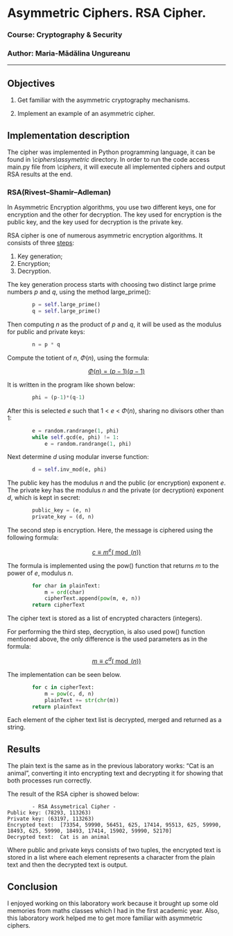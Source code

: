 ﻿
﻿
# Asymmetric Ciphers. RSA Cipher.

### Course: Cryptography & Security

### Author:  Maria-Mădălina Ungureanu

----

## Objectives

1. Get familiar with the asymmetric cryptography mechanisms.
    
2.  Implement an example of an asymmetric cipher.
    
## Implementation description

The cipher was implemented in Python programming language, it can be found in *\ciphers\assymetric* directory. In order to run the code access main.py file from *\ciphers*, it will execute all implemented ciphers and output RSA results at the end.

### RSA(**Rivest–Shamir–Adleman**)

In Asymmetric Encryption algorithms, you use two different keys, one for encryption and the other for decryption. The key used for encryption is the public key, and the key used for decryption is the private key.

RSA cipher is one of numerous asymmetric encryption algorithms. It consists of three [steps](https://sites.google.com/site/danzcosmos/the-rsa-algorithm):
1. Key generation;
2. Encryption;
3. Decryption.

The key generation process starts with choosing two distinct large prime numbers $p$ and $q$, using the method large_prime():
```python
        p = self.large_prime()
        q = self.large_prime()
 ```
 
Then computing $n$ as the product of $p$ and $q$, it will be used as the modulus for public and private keys:
```python      
        n = p * q
```

Compute the totient of $n$, $\Phi(n)$, using the formula:

[$$ \Phi(n)=(p-1)(q-1)$$](https://sites.google.com/site/danzcosmos/the-rsa-algorithm)  

It is written in the program like shown below:
```python      
        phi = (p-1)*(q-1)
 ```

After this is selected $e$ such that 1 < $e$ < $\Phi(n)$, sharing no divisors other than 1:
```python      
        e = random.randrange(1, phi)     
        while self.gcd(e, phi) != 1:
            e = random.randrange(1, phi)
 ```

Next determine $d$ using modular inverse function:
```python      
        d = self.inv_mod(e, phi)
```
The public key has the modulus $n$ and the public (or encryption) exponent $e$. The private key has the modulus $n$ and the private (or decryption) exponent $d$, which is kept in secret:
```python      
        public_key = (e, n)
        private_key = (d, n) 
```

The second step is encryption. Here, the message is ciphered using the following formula: 

[$$c \equiv {m^e (\bmod(n))}$$](https://sites.google.com/site/danzcosmos/the-rsa-algorithm)

The formula is implemented using the pow() function that returns $m$ to the power of $e$, modulus $n$.
```python
        for char in plainText:
            m = ord(char)
            cipherText.append(pow(m, e, n)) 
        return cipherText 
```
The cipher text is stored as a list of encrypted characters (integers).

For performing the third step, decryption, is also used pow() function mentioned above, the only difference is the used parameters as in the formula:

[$$\displaystyle m \equiv {c^d (\bmod(n))}$$](https://sites.google.com/site/danzcosmos/the-rsa-algorithm)

The implementation can be seen below.
```python
        for c in cipherText:
            m = pow(c, d, n)
            plainText += str(chr(m))
        return plainText
```
Each element of the cipher text list is decrypted, merged and returned as a string.


## Results

The plain text is the same as in the previous laboratory works: “Cat is an animal”, converting it into encrypting text and decrypting it for showing that both processes run correctly.

The result of the RSA cipher  is showed below:

```         
        - RSA Assymetrical Cipher -
Public key: (78293, 113263)
Private key: (63197, 113263)
Encrypted text:  [73354, 59990, 56451, 625, 17414, 95513, 625, 59990, 18493, 625, 59990, 18493, 17414, 15902, 59990, 52170]
Decrypted text:  Cat is an animal
```

Where public and private keys consists of two tuples, the encrypted text is stored in a list where each element represents a character from the plain text and then the decrypted text is output.

## Conclusion

I enjoyed working on this laboratory work because it brought up some old memories from maths classes which I had in the first academic year. Also, this laboratory work helped me to get more familiar with asymmetric ciphers.
